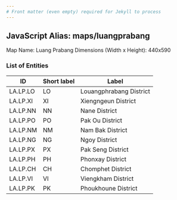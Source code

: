 ```yaml
---
# Front matter (even empty) required for Jekyll to process
---
```


## JavaScript Alias: maps/luangprabang

Map Name: Luang Prabang
Dimensions (Width x Height): 440x590

### List of Entities

ID | Short label | Label
---|---|---|
LA.LP.LO|LO|Louangphrabang District
LA.LP.XI|XI|Xiengngeun District
LA.LP.NN|NN|Nane District
LA.LP.PO|PO|Pak Ou District
LA.LP.NM|NM|Nam Bak District
LA.LP.NG|NG|Ngoy District
LA.LP.PX|PX|Pak Seng District
LA.LP.PH|PH|Phonxay District
LA.LP.CH|CH|Chomphet District
LA.LP.VI|VI|Viengkham District
LA.LP.PK|PK|Phoukhoune District